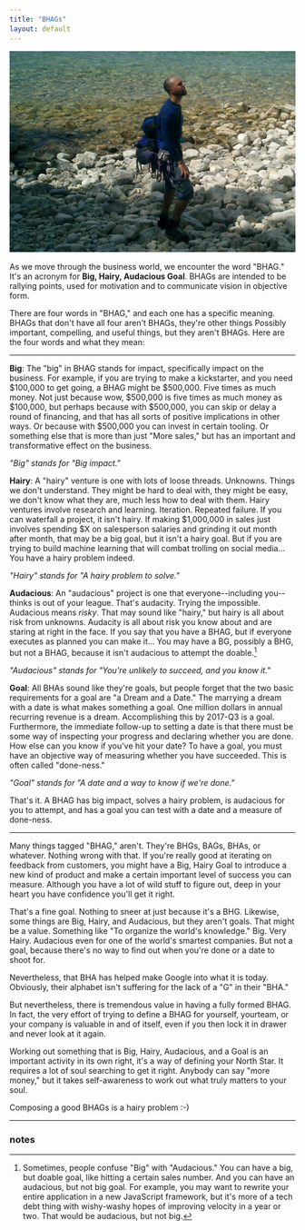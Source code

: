 ```yaml
---
title: "BHAGs"
layout: default
---
```


![Lion's Head, Ontario. Photo by Dale Sood](/assets/images/lions-head.jpg)

As we move through the business world, we encounter the word "BHAG." It's an acronym for **Big, Hairy, Audacious Goal**. BHAGs are intended to be rallying points, used for motivation and to communicate vision in objective form.

There are four words in "BHAG," and each one has a specific meaning. BHAGs that don't have all four aren't BHAGs, they're other things Possibly important, compelling, and useful things, but they aren't BHAGs. Here are the four words and what they mean:

---

**Big**: The "big" in BHAG stands for impact, specifically impact on the business. For example, if you are trying to make a kickstarter, and you need $100,000 to get going, a BHAG might be $500,000. Five times as much money. Not just because wow, $500,000 is five times as much money as $100,000, but perhaps because with $500,000, you can skip or delay a round of financing, and that has all sorts of positive implications in other ways. Or because with $500,000 you can invest in certain tooling. Or something else that is more than just "More sales," but has an important and transformative effect on the business.

*"Big" stands for "Big impact."*

**Hairy**: A "hairy" venture is one with lots of loose threads. Unknowns. Things we don't understand. They might be hard to deal with, they might be easy, we don't know what they are, much less how to deal with them. Hairy ventures involve research and learning. Iteration. Repeated failure. If you can waterfall a project, it isn't hairy. If making $1,000,000 in sales just involves spending $X on salesperson salaries and grinding it out month after month, that may be a big goal, but it isn't a hairy goal. But if you are trying to build machine learning that will combat trolling on social media... You have a hairy problem indeed.

*"Hairy" stands for "A hairy problem to solve."*

**Audacious**: An "audacious" project is one that everyone--including you--thinks is out of your league. That's audacity. Trying the impossible. Audacious means *risky*. That may sound like "hairy," but hairy is all about risk from unknowns. Audacity is all about risk you know about and are staring at right in the face. If you say that you have a BHAG, but if everyone executes as planned you can make it... You may have a BG, possibly a BHG, but not a BHAG, because it isn't audacious to attempt the doable.[^bnota]

*"Audacious" stands for "You're unlikely to succeed, and you know it."*

**Goal**: All BHAs sound like they're goals, but people forget that the two basic requirements for a goal are "a Dream and a Date." The marrying a dream with a date is what makes something a goal. One million dollars in annual recurring revenue is a dream. Accomplishing this by 2017-Q3 is a goal. Furthermore, the immediate follow-up to setting a date is that there must be some way of inspecting your progress and declaring whether you are done. How else can you know if you've hit your date? To have a goal, you must have an objective way of measuring whether you have succeeded. This is often called "done-ness."

*"Goal" stands for "A date and a way to know if we're done."*

That's it. A BHAG has big impact, solves a hairy problem, is audacious for you to attempt, and has a goal you can test with a date and a measure of done-ness.

---

Many things tagged "BHAG," aren't. They're BHGs, BAGs, BHAs, or whatever. Nothing wrong with that. If you're really good at iterating on feedback from customers, you might have a Big, Hairy Goal to introduce a new kind of product and make a certain important level of success you can measure. Although you have a lot of wild stuff to figure out, deep in your heart you have confidence you'll get it right.

That's a fine goal. Nothing to sneer at just because it's a BHG. Likewise, some things are Big, Hairy, and Audacious, but they aren't goals. That might be a value. Something like "To organize the world's knowledge." Big. Very Hairy. Audacious even for one of the world's smartest companies. But not a goal, because there's no way to find out when you're done or a date to shoot for.

Nevertheless, that BHA has helped make Google into what it is today. Obviously, their alphabet isn't suffering for the lack of a "G" in their "BHA."

But nevertheless, there is tremendous value in having a fully formed BHAG. In fact, the very effort of trying to define a BHAG for yourself, yourteam, or your company is valuable in and of itself, even if you then lock it in  drawer and never look at it again.

Working out something that is Big, Hairy, Audacious, and a Goal is an important activity in its own right, it's a way of defining your North Star. It requires a lot of soul searching to get it right. Anybody can say "more money," but it takes self-awareness to work out what truly matters to your soul.

Composing a good BHAGs is a hairy problem :-)

---

### notes

[^bnota]: Sometimes, people confuse "Big" with "Audacious." You can have a big, but doable goal, like hitting a certain sales number. And you can have an audacious, but not big goal. For example, you may want to rewrite your entire application in a new JavaScript framework, but it's more of a tech debt thing with wishy-washy hopes of improving velocity in a year or two. That would be audacious, but not big.
